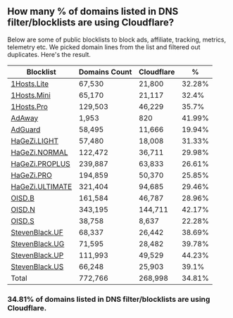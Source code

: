 ## How many % of domains listed in DNS filter/blocklists are using Cloudflare?


Below are some of public blocklists to block ads, affiliate, tracking, metrics, telemetry etc.
We picked domain lines from the list and filtered out duplicates.
Here's the result.


| Blocklist | Domains Count | Cloudflare | % |
| --- | --- | --- | --- |
| [1Hosts.Lite](https://raw.githubusercontent.com/badmojr/1Hosts/master/Lite/hosts.win) | 67,530 | 21,800 | 32.28% |
| [1Hosts.Mini](https://raw.githubusercontent.com/badmojr/1Hosts/master/mini/hosts.win) | 65,170 | 21,117 | 32.4% |
| [1Hosts.Pro](https://raw.githubusercontent.com/badmojr/1Hosts/master/Pro/hosts.win) | 129,503 | 46,229 | 35.7% |
| [AdAway](https://raw.githubusercontent.com/AdAway/adaway.github.io/master/hosts.txt) | 1,953 | 820 | 41.99% |
| [AdGuard](https://adguardteam.github.io/AdGuardSDNSFilter/Filters/filter.txt) | 58,495 | 11,666 | 19.94% |
| [HaGeZi.LIGHT](https://raw.githubusercontent.com/hagezi/dns-blocklists/main/hosts/light.txt) | 57,480 | 18,008 | 31.33% |
| [HaGeZi.NORMAL](https://raw.githubusercontent.com/hagezi/dns-blocklists/main/hosts/multi.txt) | 122,472 | 36,711 | 29.98% |
| [HaGeZi.PROPLUS](https://raw.githubusercontent.com/hagezi/dns-blocklists/main/hosts/pro.plus.txt) | 239,887 | 63,833 | 26.61% |
| [HaGeZi.PRO](https://raw.githubusercontent.com/hagezi/dns-blocklists/main/hosts/pro.txt) | 194,859 | 50,370 | 25.85% |
| [HaGeZi.ULTIMATE](https://raw.githubusercontent.com/hagezi/dns-blocklists/main/hosts/ultimate.txt) | 321,404 | 94,685 | 29.46% |
| [OISD.B](https://big.oisd.nl/dnsmasq) | 161,584 | 46,787 | 28.96% |
| [OISD.N](https://nsfw.oisd.nl/dnsmasq) | 343,195 | 144,711 | 42.17% |
| [OISD.S](https://small.oisd.nl/dnsmasq) | 38,758 | 8,637 | 22.28% |
| [StevenBlack.UF](https://raw.githubusercontent.com/StevenBlack/hosts/master/alternates/fakenews/hosts) | 68,337 | 26,442 | 38.69% |
| [StevenBlack.UG](https://raw.githubusercontent.com/StevenBlack/hosts/master/alternates/gambling/hosts) | 71,595 | 28,482 | 39.78% |
| [StevenBlack.UP](https://raw.githubusercontent.com/StevenBlack/hosts/master/alternates/porn/hosts) | 111,993 | 49,529 | 44.23% |
| [StevenBlack.US](https://raw.githubusercontent.com/StevenBlack/hosts/master/alternates/social/hosts) | 66,248 | 25,903 | 39.1% |
| Total | 772,766 | 268,998 | 34.81% |


### 34.81% of domains listed in DNS filter/blocklists are using Cloudflare.